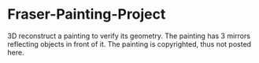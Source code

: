 Fraser-Painting-Project
=======================

3D reconstruct a painting to verify its geometry. The painting has 3 mirrors reflecting objects in front of it. The painting is copyrighted, thus not posted here.
